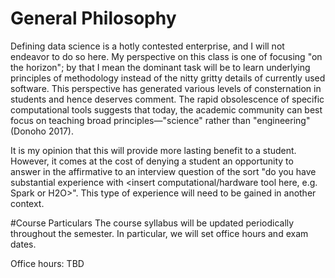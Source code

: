 # General Philosophy
Defining data science is a hotly contested enterprise, and I will not
endeavor to do so here.  My perspective on this class is one of focusing "on 
the horizon"; by that I mean the dominant task will be to learn
underlying principles of methodology instead of the nitty gritty details of
currently used software. This perspective has generated various levels of 
consternation in students and hence deserves comment. 
The rapid obsolescence
of specific computational tools suggests
that today, the academic community can best focus on teaching
broad principles—"science" rather than "engineering" (Donoho 2017).  

It is my
opinion that this will provide more lasting benefit to a student.  However,
it comes at the cost of denying a student an opportunity to answer in
the affirmative to an interview question of the sort "do you have 
substantial experience with 
<insert computational/hardware tool here, e.g. Spark or H2O>".
 This type of experience will need to be gained in another context.


#Course Particulars
The course syllabus will be updated periodically throughout the semester.
In particular, we will set office hours and exam dates.

Office hours: TBD

